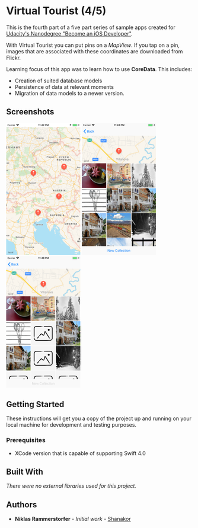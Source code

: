# Virtual Tourist (4/5)

This is the fourth part of a five part series of sample apps created for [Udacity's Nanodegree "Become an iOS Developer"](https://udacity.com/course/ios-developer-nanodegree--nd003).

With Virtual Tourist you can put pins on a _MapView_. If you tap on a pin, images that are associated with these coordinates are downloaded
from Flickr.

Learning focus of this app was to learn how to use __CoreData__. This includes:

* Creation of suited database models
* Persistence of data at relevant moments
* Migration of data models to a newer version.

## Screenshots
<img src="01.png" width="200"/> <img src="02.png" width="200"/> <img src="03.png" width="200"/>

## Getting Started

These instructions will get you a copy of the project up and running on your local machine for development and testing purposes.

### Prerequisites

* XCode version that is capable of supporting Swift 4.0

## Built With

_There were no external libraries used for this project._

## Authors

* **Niklas Rammerstorfer** - *Initial work* - [Shanakor](https://github.com/Shanakor)
